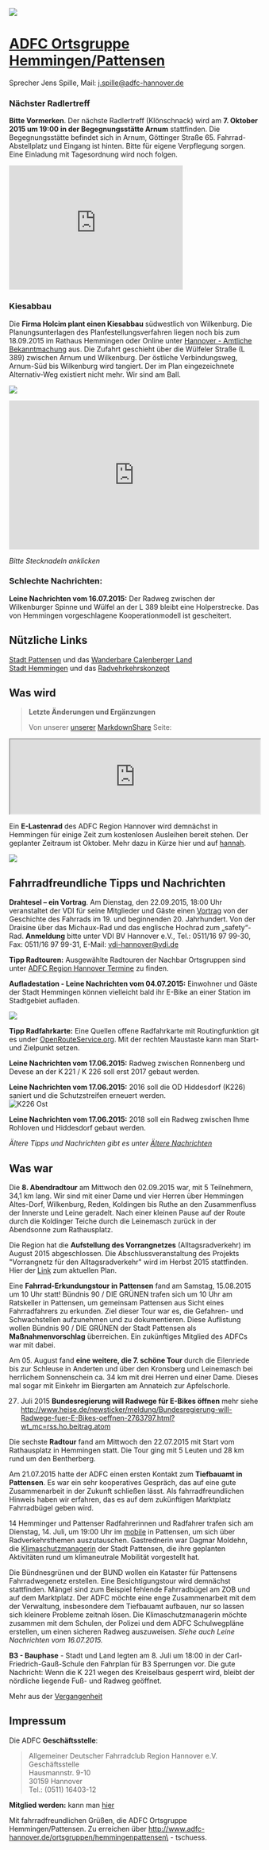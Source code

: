 [![](banner.png)](http://www.adfc-hannover.de/)

# [ADFC Ortsgruppe Hemmingen/Pattensen](http://adfc-hemmingen-pattensen.github.io/)

Sprecher Jens Spille, Mail: <j.spille@adfc-hannover.de>

<img src="smiley2.png" alt="" style="float:right;"/>

### Nächster Radlertreff

**Bitte Vormerken**. Der nächste Radlertreff (Klönschnack) wird am **7. Oktober 2015 um 19:00 in der Begegnungsstätte Arnum** stattfinden. Die Begegnungsstätte befindet sich in Arnum, Göttinger Straße 65. Fahrrad-Abstellplatz und Eingang ist hinten. Bitte für eigene Verpflegung sorgen. Eine Einladung mit Tagesordnung wird noch folgen. 

<iframe width="350px" height="250px" frameBorder="0" src="http://umap.openstreetmap.fr/de/map/adfc-hemmingen-pattensen_52057#17/52.30283/9.74001"></iframe>

### Kiesabbau

Die **Firma Holcim plant einen Kiesabbau** südwestlich von Wilkenburg. Die Planungsunterlagen des Planfestellungsverfahren liegen noch bis zum 18.09.2015 im Rathaus Hemmingen oder Online unter [Hannover - Amtliche Bekanntmachung](http://www.hannover.de/Leben-in-der-Region-Hannover/Verwaltungen-Kommunen/Bekanntmachungen-Ausschreibungen/Amtliche-Bekanntmachungen/Planfestellungsverfahren-zum-Bodenabbau-der-Fa.-Holcim-Beton-und-Zuschlagstoffe-GmbH) aus. Die Zufahrt geschieht über die Wülfeler Straße (L 389) zwischen Arnum und Wilkenburg. Der östliche Verbindungsweg, Arnum-Süd bis Wilkenburg wird tangiert. Der im Plan eingezeichnete Alternativ-Weg existiert nicht mehr. Wir sind am Ball.

![](holcim.png)

<iframe width="100%" height="300px" frameBorder="0" src="http://umap.openstreetmap.fr/de/map/adfc-hemmingen-pattensen_52057?scaleControl=false&miniMap=false&scrollWheelZoom=false&zoomControl=true&allowEdit=false&moreControl=true&datalayersControl=true&onLoadPanel=undefined&captionBar=false"></iframe>

*Bitte Stecknadeln anklicken*

### **Schlechte Nachrichten:** 

**Leine Nachrichten vom 16.07.2015:** Der Radweg zwischen der Wilkenburger Spinne und Wülfel an der L 389  bleibt eine Holperstrecke. Das von Hemmingen vorgeschlagene Kooperationmodell ist gescheitert.



## Nützliche Links

[Stadt Pattensen](http://www.pattensen.de/) und das [Wanderbare Calenberger Land](http://www.pattensen.de/Default.aspx?tabid=3110)  
[Stadt Hemmingen](https://www.stadthemmingen.de/) und das [Radvehrkehrskonzept](https://www.stadthemmingen.de/portal/seiten/radverkehrskonzept-der-stadt-hemmingen-907000093-22500.html)  

## Was wird

> **Letzte Änderungen und Ergänzungen**  
>
>Von unserer <a href="http://markdownshare.com/view/72c812d6-e502-421f-b614-79158deaef17#adfcmds" target="iframe_a">unserer</a> [MarkdownShare](http://markdownshare.com) Seite:

<iframe src="http://markdownshare.com/html/72c812d6-e502-421f-b614-79158deaef17#adfc" width="100%" name="iframe_a"></iframe>


Ein **E-Lastenrad** des ADFC Region Hannover wird demnächst in Hemmingen für einige Zeit zum kostenlosen Ausleihen bereit stehen. Der geplanter Zeitraum ist Oktober. Mehr dazu in Kürze hier und auf [hannah](http://www.hannah-lastenrad.de/). 

![](hannah.png)

## Fahrradfreundliche Tipps und Nachrichten

**Drahtesel – ein Vortrag**. Am Dienstag, den 22.09.2015, 18:00 Uhr veranstaltet der VDI für seine Mitglieder und Gäste einen [Vortrag](http://www.adfc-hannover.de/drahtesel-ein-vortrag/) von der Geschichte des Fahrrads im 19. und beginnenden 20. Jahrhundert. Von der Draisine über das Michaux-Rad und das englische Hochrad zum „safety“-Rad. **Anmeldung** bitte unter VDI BV Hannover e.V., Tel.: 0511/16 97 99-30, Fax: 0511/16 97 99-31, E-Mail: vdi-hannover@vdi.de 

**Tipp Radtouren:** Ausgewählte Radtouren der Nachbar Ortsgruppen sind  unter [ADFC Region Hannover Termine](http://www.adfc-hannover.de/termine/) zu finden.

**Aufladestation - Leine Nachrichten vom 04.07.2015:** Einwohner und Gäste der Stadt Hemmingen können vielleicht bald ihr E-Bike an einer Station im Stadtgebiet aufladen.

![](Ladestation.png)

**Tipp Radfahrkarte:** Eine Quellen offene Radfahrkarte mit Routingfunktion git es under [OpenRouteService.org](http://bit.ly/1cEUTze). Mit der rechten Maustaste kann man Start- und Zielpunkt setzen.

**Leine Nachrichten vom 17.06.2015:** Radweg zwischen Ronnenberg und Devese an der K 221 / K 226 soll erst 2017 gebaut werden.

**Leine Nachrichten vom 17.06.2015:** 2016 soll die OD Hiddesdorf (K226) saniert  und die Schutzstreifen erneuert werden.  
![K226 Ost](k226ost.png)

**Leine Nachrichten vom 17.06.2015:** 2018 soll ein Radweg zwischen Ihme Rohloven und Hiddesdorf gebaut werden.

*Ältere Tipps und Nachrichten gibt es unter [Ältere Nachrichten](alteNews.html)*


## Was war

Die **8. Abendradtour** am Mittwoch den 02.09.2015 war, mit 5 Teilnehmern, 34,1 km lang. Wir sind mit einer Dame und vier Herren über Hemmingen Altes-Dorf, Wilkenburg, Reden, Koldingen bis Ruthe an den Zusammenfluss der Innerste und Leine geradelt. Nach einer kleinen Pause auf der Route durch die Koldinger Teiche durch die Leinemasch zurück in der Abendsonne zum Rathausplatz. 

Die Region hat die **Aufstellung des Vorrangnetzes** (Alltagsradverkehr) im August 2015 abgeschlossen. Die Abschlussveranstaltung des Projekts "Vorrangnetz für den Alltagsradverkehr" wird im Herbst 2015 stattfinden. Hier der [Link](http://www.pgv-hannover.de/Download/A-RN011-Netzbedeutung/A-RN%20011%20-%20Plan%203%20-%20Netzbedeutung_020715.pdf) zum aktuellen Plan.

Eine **Fahrrad-Erkundungstour in Pattensen** fand am Samstag, 15.08.2015 um 10 Uhr statt! Bündnis 90 / DIE GRÜNEN trafen sich um 10 Uhr
am Ratskeller in Pattensen, um gemeinsam Pattensen aus Sicht eines
Fahrradfahrers zu erkunden. Ziel dieser Tour war es, die Gefahren- und
Schwachstellen aufzunehmen und zu dokumentieren. Diese
Auflistung wollen Bündnis 90 / DIE GRÜNEN der Stadt Pattensen als **Maßnahmenvorschlag**
überreichen. Ein zukünftiges Mitglied des ADFCs war mit dabei.

Am 05. August fand **eine weitere, die 7. schöne Tour** durch die Eilenriede bis zur Schleuse in Anderten und über den Kronsberg und Leinemasch bei herrlichem Sonnenschein ca. 34 km mit drei Herren und einer Dame. Dieses mal sogar mit Einkehr im Biergarten am Annateich zur Apfelschorle.


27. Juli 2015 **Bundesregierung will Radwege für E-Bikes öffnen** mehr siehe <http://www.heise.de/newsticker/meldung/Bundesregierung-will-Radwege-fuer-E-Bikes-oeffnen-2763797.html?wt_mc=rss.ho.beitrag.atom>

Die sechste **Radtour** fand am Mittwoch den 22.07.2015 mit Start vom Rathausplatz in Hemmingen statt. Die Tour ging mit 5 Leuten und 28 km rund um den Bentherberg.

Am 21.07.2015 hatte der ADFC einen ersten Kontakt zum **Tiefbauamt in Pattensen**. Es war ein sehr kooperatives Gespräch, das auf eine gute Zusammenarbeit in der Zukunft schließen lässt. Als fahrradfreundlichen Hinweis haben wir erfahren, das es auf dem zukünftigen Marktplatz Fahrradbügel geben wird.

14 Hemminger und Pattenser Radfahrerinnen und Radfahrer trafen sich am Dienstag, 14. Juli, um 19:00 Uhr im [mobile](http://mobile-pattensen.de/) in Pattensen, um sich über Radverkehrsthemen auszutauschen. 
Gastrednerin war Dagmar Moldehn, die [Klimaschutzmanagerin](http://www.pattensen.de/Default.aspx?tabid=7070) der Stadt Pattensen, die ihre geplanten Aktivitäten rund um klimaneutrale Mobilität vorgestellt hat.

Die Bündnesgrünen und der BUND wollen ein Kataster für Pattensens Fahrradwegenetz erstellen. Eine Besichtigungstour wird demnächst stattfinden. Mängel sind zum Beispiel fehlende Fahrradbügel am ZOB und auf dem Marktplatz.  Der ADFC möchte eine enge Zusammenarbeit mit dem der Verwaltung, insbesondere dem Tiefbauamt aufbauen, nur so lassen sich kleinere Probleme zeitnah lösen. Die Klimaschutzmanagerin möchte zusammen mit dem Schulen, der Polizei und dem ADFC Schulwegpläne erstellen, um einen sicheren Radweg auszuweisen.
*Siehe auch Leine Nachrichten vom 16.07.2015.*

**B3 - Bauphase** - Stadt und Land legten am 8. Juli um 18:00 in der Carl-Friedrich-Gauß-Schule den Fahrplan für B3 Sperrungen vor. Die gute Nachricht: Wenn die K 221 wegen des Kreiselbaus gesperrt wird, bleibt der nördliche liegende Fuß- und Radweg geöffnet. 


Mehr aus der [Vergangenheit](waswar.html)

## Impressum

Die ADFC **Geschäftsstelle**:

> Allgemeiner Deutscher Fahrradclub Region Hannover  e.V.  
> Geschäftsstelle  
> Hausmannstr. 9-10  
> 30159 Hannover  
> Tel.: (0511) 16403-12 


**Mitglied werden:** kann man [hier](https://www.adfc.de/mitgliedschaft/mitglied-werden/beitrittserklaerung/beitrittserklaerung)

Mit fahrradfreundlichen Grüßen, die ADFC Ortsgruppe Hemmingen/Pattensen. Zu erreichen über <http://www.adfc-hannover.de/ortsgruppen/hemmingenpattensen\> - tschuess. 
